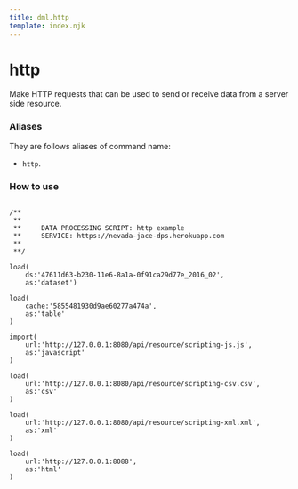 ```yaml
---
title: dml.http
template: index.njk
---
```

# http
Make HTTP requests that can be used to send or receive data from a server side resource.


### Aliases
They are follows aliases of command name: 
+ ```http```.


### How to use

```dps

/**
 **
 **     DATA PROCESSING SCRIPT: http example
 **     SERVICE: https://nevada-jace-dps.herokuapp.com
 **
 **/

load(
    ds:'47611d63-b230-11e6-8a1a-0f91ca29d77e_2016_02',
    as:'dataset')

load(
    cache:'5855481930d9ae60277a474a',
    as:'table'
)

import(
    url:'http://127.0.0.1:8080/api/resource/scripting-js.js',
    as:'javascript'
)

load(
    url:'http://127.0.0.1:8080/api/resource/scripting-csv.csv',
    as:'csv'
)

load(
    url:'http://127.0.0.1:8080/api/resource/scripting-xml.xml',
    as:'xml'
)

load(
    url:'http://127.0.0.1:8088',
    as:'html'
)

```
